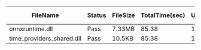  | FileName                  | Status | FileSize | TotalTime(sec) | Upload(sec) | Submit(sec) | SignWait(sec) | Retry Count | 
 |---------------------------|--------|----------|----------------|-------------|-------------|---------------|-------------|
 | onnxruntime.dll           | Pass   | 7.33MB   | 85.38          | 1.28        | 0.41        | 83.52         | 0           | 
 | time_providers_shared.dll | Pass   | 10.5KB   | 85.38          | 1.06        | 0.57        | 83.52         | 0           | 
